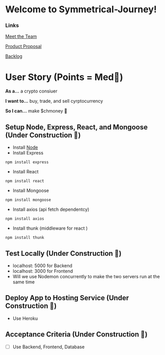 # Welcome to Symmetrical-Journey!

### Links

[Meet the Team](https://github.com/maceyraejones/symmetrical-journey/wiki)

[Product Proposal](https://github.com/maceyraejones/symmetrical-journey/wiki/Product-Proposal)

[Backlog](https://github.com/maceyraejones/symmetrical-journey/projects/1)

# User Story (Points = Med👕)

**As a...** a crypto consiuer


**I want to...** buy, trade, and sell cyrptocurrency


**So I can...** make $chmoney 🤑


## Setup Node, Express, React, and Mongoose (Under Construction 🚧)
- Install [Node](https://nodejs.org/en/download/)
- Install Express
```
npm install express
```
- Install React
```
npm install react
```
- Install Mongoose
```
npm install mongoose
```
- Install axios (api fetch dependentcy)
```
npm install axios
```
- Install thunk (middleware for react )
```
npm install thunk
```
## Test Locally (Under Construction 🚧)
- localhost: 5000 for Backend
- localhost: 3000 for Frontend
- Will we use Nodemon concurrently to make the two servers run at the same time

## Deploy App to Hosting Service (Under Construction 🚧)
- Use Heroku

## Acceptance Criteria (Under Construction 🚧)
- [ ] Use Backend, Frontend, Database
